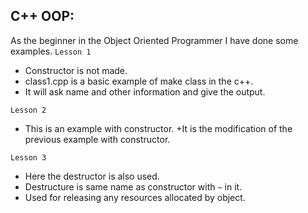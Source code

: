 ## C++ OOP:
As the beginner in the Object Oriented Programmer I have done some examples. 
`Lesson 1`
   + Constructor is not made.
   + class1.cpp is a basic example of make class in the c++.
   + It will ask name and other information and give the output. 
   
`Lesson 2`
   + This is an example with constructor.
   +It is the modification of the previous example with constructor. 
   
`Lesson 3`
   + Here the destructor is also used. 
   + Destructure is same name as constructor with `~` in it.
   + Used for releasing any resources allocated by object. 

